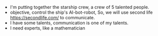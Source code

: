 - I'm putting together the starship crew, a crew of 5 talented people.
- objective, control the ship's AI-bot-robot, So, we will use second life https://secondlife.com/ to communicate.
- I have some talents, communication is one of my talents.
- I need experts, like a mathematician
